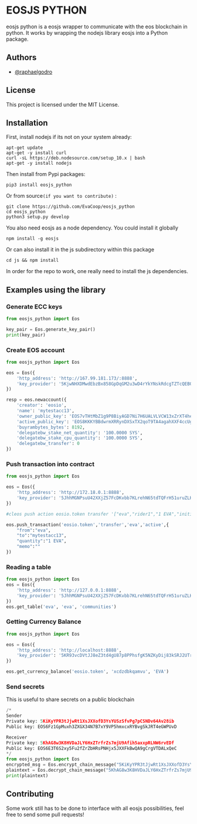 # EOSJS PYTHON

eosjs python is a eosjs wrapper to communicate with the eos blockchain in python. It works by wrapping the nodejs library eosjs into a Python package.

## Authors
* [@raphaelgodro](https://github.com/raphaelgodro)

## License
This project is licensed under the MIT License.

## Installation

First, install nodejs if its not on your system already:
```
apt-get update
apt-get -y install curl
curl -sL https://deb.nodesource.com/setup_10.x | bash
apt-get -y install nodejs
```

Then install from Pypi packages:
```
pip3 install eosjs_python
```

Or from source`(if you want to contribute)` : 
```
git clone https://github.com/EvaCoop/eosjs_python
cd eosjs_python
python3 setup.py develop
```

You also need eosjs as a node dependency.
You could install it globally
```
npm install -g eosjs
```
Or can also install it in the js subdirectory within this package
```
cd js && npm install
```

In order for the repo to work, one really need to install the js dependencies.

## Examples using the library

### Generate ECC keys
```python
from eosjs_python import Eos

key_pair = Eos.generate_key_pair()
print(key_pair)
```

### Create EOS account
```python
from eosjs_python import Eos

eos = Eos({
	'http_address': 'http://167.99.181.173/:8888',
	'key_provider': '5KjwNHXDMwdEbzBx858GpDqGM2u3wD4rYkYNskRdcgTZTcQEBQZ'
})

resp = eos.newaccount({
	'creator': 'eosio',
	'name': 'mytestacc13',
	'owner_public_key': 'EOS7vTHtMbZ1g9P8BiyAGD7Ni7H6UALVLVCW13xZrXT4heCBke3it',
	'active_public_key': 'EOS8KKKYBBdwrmXRRynDXSxTX2qoT9TA4agahXXF4ccUgRCy81RNc',
	'buyrambytes_bytes': 8192,
	'delegatebw_stake_net_quantity': '100.0000 SYS',
	'delegatebw_stake_cpu_quantity': '100.0000 SYS',
	'delegatebw_transfer': 0
})
```

### Push transaction into contract
```python
from eosjs_python import Eos

eos = Eos({
	'http_address': 'http://172.18.0.1:8888',
	'key_provider': '5JhhMGNPsuU42XXjZ57FcDKvbb7KLrehN65tdTQFrH51uruZLHi'
})

#cleos push action eosio.token transfer '["eva","rider1","1 EVA","initial balance"]' -p eva

eos.push_transaction('eosio.token','transfer','eva','active',{
	"from":"eva",
	"to":"mytestacc13",
	"quantity":"1 EVA",
	"memo":""
})
```

### Reading a table
```python
from eosjs_python import Eos
eos = Eos({
	'http_address': 'http://127.0.0.1:8888',
	'key_provider': '5JhhMGNPsuU42XXjZ57FcDKvbb7KLrehN65tdTQFrH51uruZLHi'
})
eos.get_table('eva', 'eva', 'communities')

```

### Getting Currency Balance

```python
from eosjs_python import Eos

eos = Eos({
    'http_address': 'http://localhost:8888',
    'key_provider': '5KR93vcDVtJJ8eZ3td4gU87p8PPhsfgK5NZKyDij83kSRJ2UTrM'
})

eos.get_currency_balance('eosio.token', 'xcdzdbkqamvu', 'EVA')

```

### Send secrets
This is useful to share secrets on a public blockchain 
```python
/*
Sender
Private key: 5KiKyYPR3tJjwRt1XsJXXofD3YsYUSzSfvPg7pCSNDv64Av28ib
Public key: EOS6Fz1GpMuxh3ZXGX34N7B7xY9VP5hmxcxRYBvgSkJRT4eGWPUvD

Receiver
Private key: 5KhAG8w3K8HVDaJLY6HxZTrfrZs7mjU9Afih5axxpRLNW6rvEDf
Public key: EOS6E3T6S2xy5Fu2fZrZbHRsPNHjx5JXXFkBwQA9gCrgVTDALxQeC
*/
from eosjs_python import Eos
encrypted_msg = Eos.encrypt_chain_message("5KiKyYPR3tJjwRt1XsJXXofD3YsYUSzSfvPg7pCSNDv64Av28ib", "EOS6E3T6S2xy5Fu2fZrZbHRsPNHjx5JXXFkBwQA9gCrgVTDALxQeC", "secret chain message")
plaintext = Eos.decrypt_chain_message("5KhAG8w3K8HVDaJLY6HxZTrfrZs7mjU9Afih5axxpRLNW6rvEDf", "EOS6Fz1GpMuxh3ZXGX34N7B7xY9VP5hmxcxRYBvgSkJRT4eGWPUvD", encrypted_msg)
print(plaintext)
```
## Contributing

Some work still has to be done to interface with all eosjs possibilities, feel free to send some pull requests!

